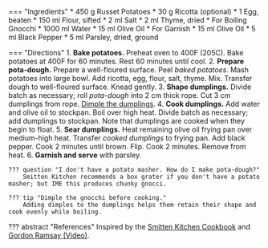 === "Ingredients"
    * 450 g Russet Potatoes
    * 30 g Ricotta (optional)
    * 1 Egg, beaten
    * 150 ml Flour, sifted
    * 2 ml Salt
    * 2 ml Thyme, dried
    * For Boiling Gnocchi
        * 1000 ml Water
        * 15 ml Olive Oil
    * For Garnish
        * 15 ml Olive Oil
        * 5 ml Black Pepper
        * 5 ml Parsley, dried, ground

=== "Directions"
    1. **Bake potatoes.** Preheat oven to 400F (205C). Bake potatoes at 400F for 60 minutes. Rest 60 minutes until cool.
    2. **Prepare pota-dough.** Prepare a well-floured surface. Peel *baked potatoes*. Mash potatoes into large bowl. Add ricotta, egg, flour, salt, thyme. Mix. Transfer dough to well-floured surface. Knead gently.
    3. **Shape dumplings.** Divide batch as necessary; roll *pota-dough* into 2 cm thick rope. Cut 3 cm dumplings from rope. [Dimple the dumplings](https://www.youtube.com/watch?v=iTmcGy9CWhE&t=175s).
    4. **Cook dumplings.** Add water and olive oil to stockpan. Boil over high heat. Divide batch as necessary; add dumplings to stockpan. Note that dumplings are cooked when they begin to float.
    5. **Sear dumplings.** Heat remaining olive oil frying pan over medium-high heat. Transfer *cooked dumplings* to frying pan. Add black pepper. Cook 2 minutes until brown. Flip. Cook 2 minutes. Remove from heat.
    6. **Garnish and serve** with parsley.

    ??? question "I don't have a potato masher. How do I make pota-dough?"
        Smitten Kitchen recommends a box grater if you don't have a potato masher; but IME this produces chunky gnocci.

    ??? tip "Dimple the gnocchi before cooking."
        Adding dimples to the dumplings helps them retain their shape and cook evenly while boiling.

??? abstract "References"
    Inspired by the [Smitten Kitchen Cookbook](https://smile.amazon.com/gp/product/030759565X/) and [Gordon Ramsay (Video)](https://www.youtube.com/watch?v=iTmcGy9CWhE&t=19s).

